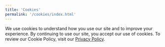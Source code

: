 ```yaml
---
title: 'Cookies'
permalink: '/cookies/index.html'
---
```


We use cookies to understand how you use our site and to improve your experience. By continuing to use our site, you accept our use of cookies. To review our Cookie Policy, visit our [Privacy Policy](/privacy).
